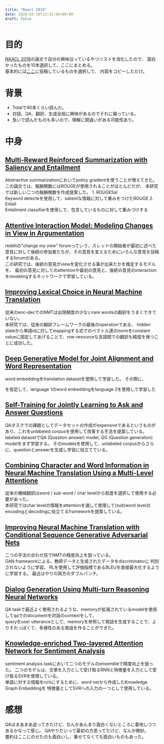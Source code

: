 ```yaml
---
title: "Naacl 2018"
date: 2020-03-16T23:31:58+09:00
draft: false
---
```

目的
==

[NAACL 2018](https://aclanthology.coli.uni-saarland.de/events/naacl-2018)の論文で自分の興味沿っているやつリストを消化したので、 面白かったものを10本選択して、ここにまとめる。  
基本的には[ここ](https://sobamchan.github.io/summaries/)に投稿しているものを選択して、 内容をコピーしただけ。

<!--more-->

背景
==

*   Totalで40本くらい読んだ。
*   対話、QA、翻訳、生成全般に興味があるのでそれに偏っている。
*   急いで読んだものも多いので、理解に間違いがある可能性あり。

中身
==

[Multi-Reward Reinforced Summarization with Saliency and Entailment](https://sobamchan.github.io/paper_summaries/Multi-Reward%20Reinforced%20Summarization%20with%20Saliency%20and%20Entailment/)
-------------------------------------------------------------------------------------------------------------------------------------------------------------------------------------------------

Abstractive summarizationにおいてpolicy gradientを使うことが増えてきた。  
この論文では、報酬関数にはROUGEが使用されることがほとんどだが、 本研究では新しい二つの報酬関数を作成提案した。 1. ROUGESal  
Keyword detecteを使用して、salientな情報に対して重みをつけたROUGE 2. Entail  
Entailment classifierを使用して、包含しているものに対して重みづけする

[Attentive Interaction Model: Modeling Changes in View in Argumentation](https://sobamchan.github.io/paper_summaries/Attentive%20Interaction%20Model:%20Modeling%20Changes%20in%20View%20in%20Argumentation/)
-------------------------------------------------------------------------------------------------------------------------------------------------------------------------------------------------------------

redditの”change my view” forumっていう、スレッドの開始者が最初に述べた 意見に対して後続の参加者たちが、その意見を変えるためにいろんな意見を投稿するforumがある。  
この研究では、後続の意見がviewを変化させる事が出来たかを推定するモデルを、 最初の意見に対してのattentionや最初の意見と、後続の意見のinteractionをmodelingするネットワークで学習している。

[Improving Lexical Choice in Neural Machine Translation](https://sobamchan.github.io/paper_summaries/Improving%20Lexical%20Choice%20in%20Neural%20Machine%20Translation/)
-------------------------------------------------------------------------------------------------------------------------------------------------------------------------

従来のenc-decでのNMTは出現頻度の少ないrare wordsの翻訳をうまくできていない。  
本研究では、従来の翻訳フレームワークの最後のoperationである、 hidden stateから単語idに対してmappingする式でのベクトル達のnormをconstant valueに固定してあげることで、row-resourceな言語間での翻訳も精度を保つことに成功した。

[Deep Generative Model for Joint Alignment and Word Representation](https://sobamchan.github.io/paper_summaries/Deep%20Generative%20Model%20for%20Joint%20Alignment%20and%20Word%20Representation/)
---------------------------------------------------------------------------------------------------------------------------------------------------------------------------------------------------

word embeddingをtranslation datasetを使用して学習した。 その際に、

を仮定して、language 1のword embeddingをlanguage 2を使用して学習した

[Self-Training for Jointly Learning to Ask and Answer Questions](https://sobamchan.github.io/paper_summaries/Self-Training%20for%20Jointly%20Learning%20to%20Ask%20and%20Answer%20Questions/)
---------------------------------------------------------------------------------------------------------------------------------------------------------------------------------------------

QAタスクでの課題としてデータセットの作成がexpensiveであるというものがあり、これをunlabeled corpusを使用して改善する手法を提案している。  
labeled datasetでQA (Question answer) model, QG (Question generation) modelをまず学習する。 そのmodelsを使用して、unlabeled corpusからさらに、questionとanswerを生成し学習に役立てている。

[Combining Character and Word Information in Neural Machine Translation Using a Multi-Level Attentione](https://sobamchan.github.io/paper_summaries/Combining%20Character%20and%20Word%20Information%20in%20Neural%20Machine%20Translation%20Using%20a%20Multi-Level%20Attention/)
----------------------------------------------------------------------------------------------------------------------------------------------------------------------------------------------------------------------------------------------------------------------------------

従来の機械翻訳はword / sub-word / char levelから粒度を選択して使用する必要があった。  
本研究ではchar levelの情報をattentionを通して使用して(sub)word levelのencodingとdecodingに役立てるframeworkを提案している。

[Improving Neural Machine Translation with Conditional Sequence Generative Adversarial Nets](https://sobamchan.github.io/paper_summaries/Improving%20Neural%20Machine%20Translation%20with%20Conditional%20Sequence%20Generative%20Adversarial%20Nets/)
-------------------------------------------------------------------------------------------------------------------------------------------------------------------------------------------------------------------------------------------------------

二つの手法の合わせ技でNMTの精度向上を狙っている。  
GAN frameworkによる、教師データと生成されたデータをdiscriminatorに 判別されないように学習。 RLを使用して評価指標であるBLEUを直接最大化するように学習する。 最近はやりの両方のダブルパンチ。

[Dialog Generation Using Multi-turn Reasoning Neural Networks](https://sobamchan.github.io/paper_summaries/Dialog%20Generation%20Using%20Multi-turn%20Reasoning%20Neural%20Networks/)
-------------------------------------------------------------------------------------------------------------------------------------------------------------------------------------

QA taskで最近よく使用されるような、memoryが拡張されているmodelを使用してqaでのdocumentを対話のcontextをして、  
queryをuser utteranceとして、memoryを参照して発話を生成することで、よりそれっぽくて、多様性のある発話を作ることができた。

[Knowledge-enriched Two-layered Attention Network for Sentiment Analysis](https://sobamchan.github.io/paper_summaries/Knowledge-enriched%20Two-layered%20Attention%20Network%20for%20Sentiment%20Analysis/)
-----------------------------------------------------------------------------------------------------------------------------------------------------------------------------------------------------------

sentiment analysis taskにおいて二つのモデルのensembleで精度向上を狙った。 二つのモデルは、文章を入力として受け取るRNNと特徴量を入力として受け取るSVRを使用している。  
単語に対する情報をrichにするために、word netから作成したKnowledge Graph Embeddingを 特徴量としてSVRへの入力の一つとして使用している。

感想
==

QAはまあまあ追ってきたけど、なんかあんまり面白くないところに着地しつつあるかなって感じ。 QAやりたいって最初の方思ってたけど、なんか微妙。  
要約はここにのせたのも面白いし、乗せてなくても面白いものもあった。
